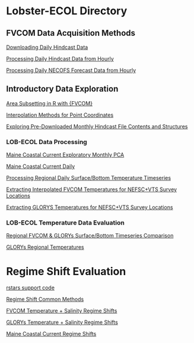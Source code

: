 # Lobster-ECOL Directory


## FVCOM Data Acquisition Methods

[Downloading Daily Hindcast Data](https://adamkemberling.github.io/Lobster-ECOL/R/FVCOM_prep/fvcom_acquisition_approaches/FVCOM_Daily_Hindcast_Download.html)

[Processing Daily Hindcast Data from Hourly](https://adamkemberling.github.io/Lobster-ECOL/R/FVCOM_prep/fvcom_acquisition_approaches/GOM3_Hindcast_Daily_from_Hourly_Processing.html)

[Processing Daily NECOFS Forecast Data from Hourly](https://adamkemberling.github.io/Lobster-ECOL/R/FVCOM_prep/fvcom_acquisition_approaches/NECOFS_Daily_from_Hourly_Processing.html)


## Introductory Data Exploration

[Area Subsetting in R with {FVCOM}](https://adamkemberling.github.io/Lobster-ECOL/R/FVCOM_prep/fvcom_general_methods/FVCOM_Area_Subsetting_Demo.html)

[Interpolation Methods for Point Coordinates](https://adamkemberling.github.io/Lobster-ECOL/R/FVCOM_prep/fvcom_general_methods/FVCOM_interpolation.html)

[Exploring Pre-Downloaded Monthly Hindcast File Contents and Structures](https://adamkemberling.github.io/Lobster-ECOL/R/FVCOM_prep/gmri_inventory_exploration/FVCOM_GMRI-Monthly-Inventory-Check.html)


### LOB-ECOL Data Processing

[Maine Coastal Current Exploratory Monthly PCA](https://adamkemberling.github.io/Lobster-ECOL/R/FVCOM_prep/MaineCoastalCurrent_Exploratory_PCA.html)

[Maine Coastal Current Daily](https://adamkemberling.github.io/Lobster-ECOL/R/FVCOM_prep/MCC_Daily_PCA.html)

[Processing Regional Daily Surface/Bottom Temperature Timeseries](https://adamkemberling.github.io/Lobster-ECOL/R/FVCOM_prep/FVCOM_Regional_Temperature_Timeseries.html)

[Extracting Interpolated FVCOM Temperatures for NEFSC+VTS Survey Locations](https://adamkemberling.github.io/Lobster-ECOL/R/FVCOM_prep/Survey_Locations_FVCOMTemp_Interpolation.html)

[Extracting GLORYS Temperatures for NEFSC+VTS Survey Locations](https://adamkemberling.github.io/Lobster-ECOL/R/GLORYS_prep/Survey_Locations_GLORYSTemp_extractions.html)


### LOB-ECOL Temperature Data Evaluation


[Regional FVCOM & GLORYs Surface/Bottom Timeseries Comparison](https://adamkemberling.github.io/Lobster-ECOL/R/FVCOM_prep/FVCOM_regional_Temp_Exposure.html)

[GLORYs Regional Temperatures](https://adamkemberling.github.io/Lobster-ECOL/R/GLORYs_prep/GLORYs_Temp_Exposure.html)


# Regime Shift Evaluation

[rstars support code]()

[Regime Shift Common Methods](https://adamkemberling.github.io/Lobster-ECOL/R/regime_tests/regime_shift_methods.html)

[FVCOM Temperature + Salinity Regime Shifts](https://adamkemberling.github.io/Lobster-ECOL/R/regime_tests/STARS_FVCOM.html)

[GLORYs Temperature + Salinity Regime Shifts](https://adamkemberling.github.io/Lobster-ECOL/R/regime_tests/STARS_GLORYS.html)

[Maine Coastal Current Regime Shifts]()


